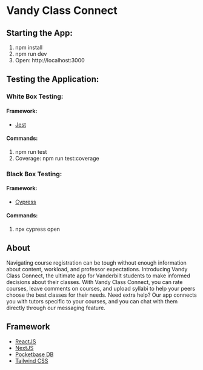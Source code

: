 # Vandy Class Connect

## Starting the App:

1. npm install
2. npm run dev
3. Open: http://localhost:3000

## Testing the Application:
### White Box Testing:
#### Framework:
- [Jest](https://jestjs.io/)
#### Commands:
1. npm run test
2. Coverage: npm run test:coverage
### Black Box Testing:
#### Framework:
- [Cypress](https://www.cypress.io/app)
#### Commands:
1. npx cypress open


## About

Navigating course registration can be tough without enough information about content, workload, and professor expectations. Introducing Vandy Class Connect, the ultimate app for Vanderbilt students to make informed decisions about their classes. With Vandy Class Connect, you can rate courses, leave comments on courses, and upload syllabi to help your peers choose the best classes for their needs. Need extra help? Our app connects you with tutors specific to your courses, and you can chat with them directly through our messaging feature. 

## Framework

- [ReactJS](https://react.dev/)
- [NextJS](https://nextjs.org/docs)
- [Pocketbase DB](https://pocketbase.io/)
- [Tailwind CSS](https://tailwindcss.com/)